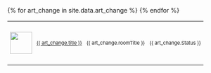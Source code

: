 <style>
td {font-size:11px;}
</style>

<table>
{% for art_change in site.data.art_change %}
  <tr>
  	<td height="100"><img src="{{ art_change.imagepath }}" width="50"/></td>
    <td><a href="https://www.nga.gov{{ art_change.url }}">{{ art_change.title }}</a></td>
    <td>{{ art_change.roomTitle }}</td>
    <td>{{ art_change.Status }}</td>
  </tr>
{% endfor %}
</table>
